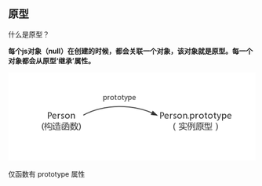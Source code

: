 
## 原型
什么是原型？

**每个js对象（null）在创建的时候，都会关联一个对象，该对象就是原型。每一个对象都会从原型‘继承’属性。**

![aa](./image/prototype1.png)

仅函数有 prototype 属性
